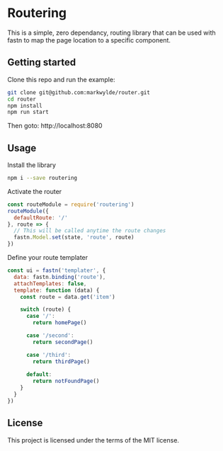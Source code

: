 # Routering
This is a simple, zero dependancy, routing library that can be used with fastn to map the page location to a specific component.

## Getting started
Clone this repo and run the example:

```bash
git clone git@github.com:markwylde/router.git
cd router
npm install
npm run start
```

Then goto:
http://localhost:8080

## Usage
Install the library
```bash
npm i --save routering
```

Activate the router

```javascript
const routeModule = require('routering')
routeModule({
  defaultRoute: '/'
}, route => {
  // This will be called anytime the route changes
  fastn.Model.set(state, 'route', route)
})
```

Define your route templater

```javascript
const ui = fastn('templater', {
  data: fastn.binding('route'),
  attachTemplates: false,
  template: function (data) {
    const route = data.get('item')

    switch (route) {
      case '/':
        return homePage()

      case '/second':
        return secondPage()

      case '/third':
        return thirdPage()
  
      default:
        return notFoundPage()
    }
  }
})
```

## License
This project is licensed under the terms of the MIT license.
